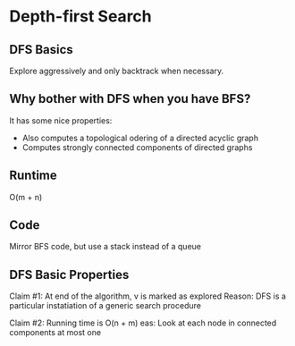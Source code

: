 # Depth-first Search

## DFS Basics
Explore aggressively and only backtrack when necessary.

## Why bother with DFS when you have BFS?
It has some nice properties:
* Also computes a topological odering of a directed acyclic graph
* Computes strongly connected components of directed graphs

## Runtime
O(m + n)

## Code
Mirror BFS code, but use a stack instead of a queue

## DFS Basic Properties
Claim #1: At end of the algorithm, v is marked as explored
Reason: DFS is a particular instatiation of a generic search procedure

Claim #2: Running time is O(n + m)
eas: Look at each node in connected components at most one
